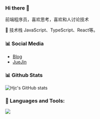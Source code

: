 ### Hi there 👋

前端程序员，喜欢思考，喜欢和人讨论技术

🎉 技术栈 JavaScript、TypeScript、React等。

### 📊 Social Media

- [Blog](https://hjc0930.github.io/)
- [JueJin](https://juejin.cn/user/87601131292839)

<!-- - 🔭 目前正在学习CI/CD方面的知识 -->

### 📊 Github Stats

![Hjc's GitHub stats](https://github-readme-stats.vercel.app/api?username=hjc0930&count_private=true&show_icons=true)

### 🔨 Languages and Tools:
<p align="left">
  <a href="https://skillicons.dev">
    <img src="https://skillicons.dev/icons?i=git,js,html,css,ts,react,vue,scss,webpack,vite,next,nest,nodejs,vscode" />
  </a>
</p>
